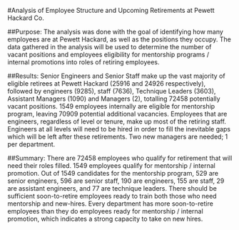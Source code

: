 #Analysis of Employee Structure and Upcoming Retirements at Pewett Hackard Co.


##Purpose: 
The analysis was done with the goal of identifying how many employees are at Pewett Hackard, as well as the positions they occupy. The data gathered in the analysis will be used to determine the number of vacant positions and employees eligibility for mentorship programs / internal promotions into roles of retiring employees. 


##Results:
Senior Engineers and Senior Staff make up the vast majority of eligible retirees at Pewett Hackard (25916 and 24926 respectively), followed by engineers (9285), staff (7636), Technique Leaders (3603), Assistant Managers (1090) and Managers (2), totalling 72458 potentially vacant positions. 1549 employees internally are eligible for mentorship program, leaving 70909 potential additional vacancies. Employees that are engineers, regardless of level or tenure, make up most of the retiring staff.  Engineers at all levels will need to be hired in order to fill the inevitable gaps which will be left after these retirements. Two new managers are needed; 1 per department. 


##Summary: 
There are 72458 employees who qualify for retirement that will need their roles filled. 1549 employees qualify for mentorship / internal promotion. Out of 1549 candidates for the mentorship program, 529 are senior engineers, 596 are senior staff, 190 are engineers, 155 are staff, 29 are assistant engineers, and 77 are technique leaders. There should be sufficient soon-to-retire employees ready to train both those who need mentorship and new-hires. Every department has more soon-to-retire employees than they do employees ready for mentorship / internal promotion, which indicates a strong capacity to take on new hires.